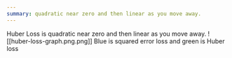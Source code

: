 ```yaml
---
summary: quadratic near zero and then linear as you move away.
---
```

Huber Loss is quadratic near zero and then linear as you move away.
![[huber-loss-graph.png.png]]
Blue is squared error loss and green is Huber loss